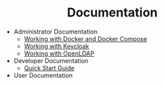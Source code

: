 <h1 align="center">Documentation</h1>

* Administrator Documentation
  * [Working with Docker and Docker Compose](./administrator/docker.md)
  * [Working with Keycloak](./administrator/keycloak.md)   
  * [Working with OpenLDAP](./administrator/openldap.md)  
* Developer Documentation
  * [Quick Start Guide](./developer/quick-start-guide.md)
* User Documentation

